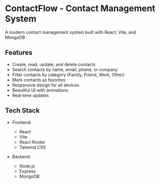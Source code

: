 # ContactFlow - Contact Management System

A modern contact management system built with React, Vite, and MongoDB.

## Features

- Create, read, update, and delete contacts
- Search contacts by name, email, phone, or company
- Filter contacts by category (Family, Friend, Work, Other)
- Mark contacts as favorites
- Responsive design for all devices
- Beautiful UI with animations
- Real-time updates

## Tech Stack

- Frontend:
  - React
  - Vite
  - React Router
  - Tailwind CSS


- Backend:
  - Node.js
  - Express
  - MongoDB

